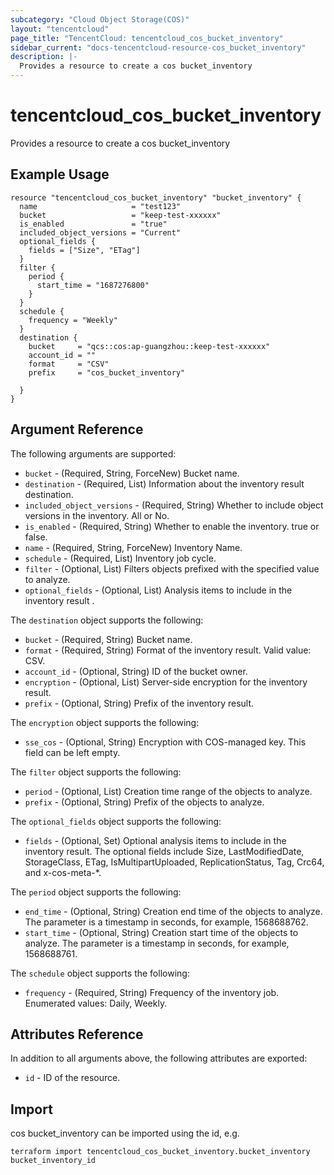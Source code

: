 ```yaml
---
subcategory: "Cloud Object Storage(COS)"
layout: "tencentcloud"
page_title: "TencentCloud: tencentcloud_cos_bucket_inventory"
sidebar_current: "docs-tencentcloud-resource-cos_bucket_inventory"
description: |-
  Provides a resource to create a cos bucket_inventory
---
```


# tencentcloud_cos_bucket_inventory

Provides a resource to create a cos bucket_inventory

## Example Usage

```hcl
resource "tencentcloud_cos_bucket_inventory" "bucket_inventory" {
  name                     = "test123"
  bucket                   = "keep-test-xxxxxx"
  is_enabled               = "true"
  included_object_versions = "Current"
  optional_fields {
    fields = ["Size", "ETag"]
  }
  filter {
    period {
      start_time = "1687276800"
    }
  }
  schedule {
    frequency = "Weekly"
  }
  destination {
    bucket     = "qcs::cos:ap-guangzhou::keep-test-xxxxxx"
    account_id = ""
    format     = "CSV"
    prefix     = "cos_bucket_inventory"

  }
}
```

## Argument Reference

The following arguments are supported:

* `bucket` - (Required, String, ForceNew) Bucket name.
* `destination` - (Required, List) Information about the inventory result destination.
* `included_object_versions` - (Required, String) Whether to include object versions in the inventory. All or No.
* `is_enabled` - (Required, String) Whether to enable the inventory. true or false.
* `name` - (Required, String, ForceNew) Inventory Name.
* `schedule` - (Required, List) Inventory job cycle.
* `filter` - (Optional, List) Filters objects prefixed with the specified value to analyze.
* `optional_fields` - (Optional, List) Analysis items to include in the inventory result	.

The `destination` object supports the following:

* `bucket` - (Required, String) Bucket name.
* `format` - (Required, String) Format of the inventory result. Valid value: CSV.
* `account_id` - (Optional, String) ID of the bucket owner.
* `encryption` - (Optional, List) Server-side encryption for the inventory result.
* `prefix` - (Optional, String) Prefix of the inventory result.

The `encryption` object supports the following:

* `sse_cos` - (Optional, String) Encryption with COS-managed key. This field can be left empty.

The `filter` object supports the following:

* `period` - (Optional, List) Creation time range of the objects to analyze.
* `prefix` - (Optional, String) Prefix of the objects to analyze.

The `optional_fields` object supports the following:

* `fields` - (Optional, Set) Optional analysis items to include in the inventory result. The optional fields include Size, LastModifiedDate, StorageClass, ETag, IsMultipartUploaded, ReplicationStatus, Tag, Crc64, and x-cos-meta-*.

The `period` object supports the following:

* `end_time` - (Optional, String) Creation end time of the objects to analyze. The parameter is a timestamp in seconds, for example, 1568688762.
* `start_time` - (Optional, String) Creation start time of the objects to analyze. The parameter is a timestamp in seconds, for example, 1568688761.

The `schedule` object supports the following:

* `frequency` - (Required, String) Frequency of the inventory job. Enumerated values: Daily, Weekly.

## Attributes Reference

In addition to all arguments above, the following attributes are exported:

* `id` - ID of the resource.



## Import

cos bucket_inventory can be imported using the id, e.g.

```
terraform import tencentcloud_cos_bucket_inventory.bucket_inventory bucket_inventory_id
```

